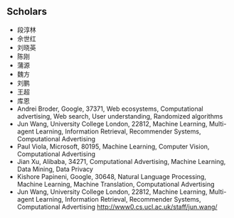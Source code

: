 ## Scholars
* 段淳林
* 佘世红
* 刘晓英
* 陈刚
* 蒲源
* 魏方
* 刘鹏
* 王超
* 库恩
* Andrei Broder, Google, 37371, Web ecosystems, Computational advertising, Web search, User understanding, Randomized algorithms
* Jun Wang, University College London, 22812, Machine Learning, Multi-agent Learning, Information Retrieval, Recommender Systems, Computational Advertising
* Paul Viola, Microsoft, 80195, Machine Learning, Computer Vision, Computational Advertising
* Jian Xu, Alibaba, 34271, Computational Advertising, Machine Learning, Data Mining, Data Privacy
* Kishore Papineni, Google, 30648, Natural Language Processing, Machine Learning, Machine Translation, Computational Advertising
* Jun Wang, University College London, 22812, Machine Learning, Multi-agent Learning, Information Retrieval, Recommender Systems, Computational Advertising http://www0.cs.ucl.ac.uk/staff/jun.wang/